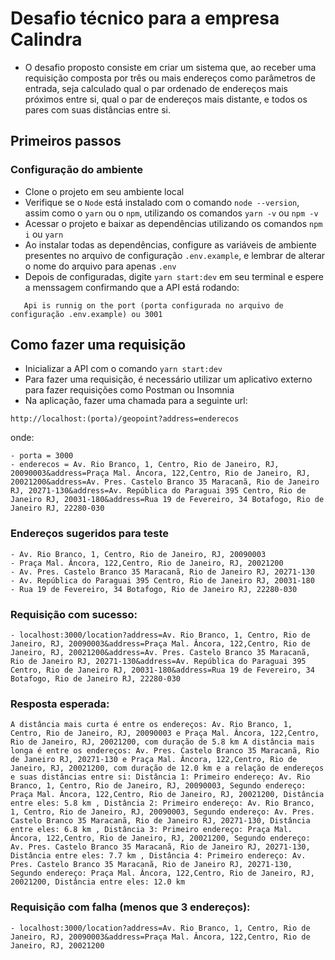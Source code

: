 # Desafio técnico para a empresa Calindra

- O desafio proposto consiste em criar um sistema que, ao receber uma requisição composta por três ou mais endereços como parâmetros de entrada, seja calculado qual o par ordenado de endereços mais próximos entre si, qual o par de endereços mais distante, e todos os pares com suas distâncias entre si.

## Primeiros passos

### Configuração do ambiente

- Clone o projeto em seu ambiente local
- Verifique se o `Node` está instalado com o comando `node --version`, assim como o `yarn` ou o `npm`, utilizando os comandos `yarn -v` ou `npm -v`
- Acessar o projeto e baixar as dependências utilizando os comandos `npm i` ou `yarn`
- Ao instalar todas as dependências, configure as variáveis de ambiente presentes no arquivo de configuração `.env.example`, e lembrar de alterar o nome do arquivo para apenas `.env`
- Depois de configuradas, digite `yarn start:dev` em seu terminal e espere a menssagem confirmando que a API está rodando:

```
   Api is runnig on the port (porta configurada no arquivo de configuração .env.example) ou 3001
```

## Como fazer uma requisição

- Inicializar a API com o comando `yarn start:dev`
- Para fazer uma requisição, é necessário utilizar um aplicativo externo para fazer requisições como Postman ou Insomnia
- Na aplicação, fazer uma chamada para a seguinte url:

```
http://localhost:(porta)/geopoint?address=enderecos

```

onde:

```
- porta = 3000
- enderecos = Av. Rio Branco, 1, Centro, Rio de Janeiro, RJ, 20090003&address=Praça Mal. Âncora, 122,Centro, Rio de Janeiro, RJ, 20021200&address=Av. Pres. Castelo Branco 35 Maracanã, Rio de Janeiro RJ, 20271-130&address=Av. República do Paraguai 395 Centro, Rio de Janeiro RJ, 20031-180&address=Rua 19 de Fevereiro, 34 Botafogo, Rio de Janeiro RJ, 22280-030
```

### Endereços sugeridos para teste

```
- Av. Rio Branco, 1, Centro, Rio de Janeiro, RJ, 20090003
- Praça Mal. Âncora, 122,Centro, Rio de Janeiro, RJ, 20021200
- Av. Pres. Castelo Branco 35 Maracanã, Rio de Janeiro RJ, 20271-130
- Av. República do Paraguai 395 Centro, Rio de Janeiro RJ, 20031-180
- Rua 19 de Fevereiro, 34 Botafogo, Rio de Janeiro RJ, 22280-030
```

### Requisição com sucesso:

```
- localhost:3000/location?address=Av. Rio Branco, 1, Centro, Rio de Janeiro, RJ, 20090003&address=Praça Mal. Âncora, 122,Centro, Rio de Janeiro, RJ, 20021200&address=Av. Pres. Castelo Branco 35 Maracanã, Rio de Janeiro RJ, 20271-130&address=Av. República do Paraguai 395 Centro, Rio de Janeiro RJ, 20031-180&address=Rua 19 de Fevereiro, 34 Botafogo, Rio de Janeiro RJ, 22280-030
```

### Resposta esperada:

```
A distância mais curta é entre os endereços: Av. Rio Branco, 1, Centro, Rio de Janeiro, RJ, 20090003 e Praça Mal. Âncora, 122,Centro, Rio de Janeiro, RJ, 20021200, com duração de 5.8 km A distância mais longa é entre os endereços: Av. Pres. Castelo Branco 35 Maracanã, Rio de Janeiro RJ, 20271-130 e Praça Mal. Âncora, 122,Centro, Rio de Janeiro, RJ, 20021200, com duração de 12.0 km e a relação de endereços e suas distâncias entre si: Distância 1: Primeiro endereço: Av. Rio Branco, 1, Centro, Rio de Janeiro, RJ, 20090003, Segundo endereço: Praça Mal. Âncora, 122,Centro, Rio de Janeiro, RJ, 20021200, Distância entre eles: 5.8 km , Distância 2: Primeiro endereço: Av. Rio Branco, 1, Centro, Rio de Janeiro, RJ, 20090003, Segundo endereço: Av. Pres. Castelo Branco 35 Maracanã, Rio de Janeiro RJ, 20271-130, Distância entre eles: 6.8 km , Distância 3: Primeiro endereço: Praça Mal. Âncora, 122,Centro, Rio de Janeiro, RJ, 20021200, Segundo endereço: Av. Pres. Castelo Branco 35 Maracanã, Rio de Janeiro RJ, 20271-130, Distância entre eles: 7.7 km , Distância 4: Primeiro endereço: Av. Pres. Castelo Branco 35 Maracanã, Rio de Janeiro RJ, 20271-130, Segundo endereço: Praça Mal. Âncora, 122,Centro, Rio de Janeiro, RJ, 20021200, Distância entre eles: 12.0 km
```

### Requisição com falha (menos que 3 endereços):

```
- localhost:3000/location?address=Av. Rio Branco, 1, Centro, Rio de Janeiro, RJ, 20090003&address=Praça Mal. Âncora, 122,Centro, Rio de Janeiro, RJ, 20021200

```
